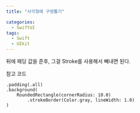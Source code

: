 ```yaml
---
title: "사각형에 구멍뚫기"

categories:
  - SwiftUI
tags:
  - Swift 
  - UIkit
---
```

뒤에 패딩 값을 준후, 그걸 Stroke를 사용해서 빼내면 된다.  

참고 코드  

~~~
.padding(.all)
.background(
	RoundedRectangle(cornerRadius: 10.0)
		.strokeBorder(Color.gray, lineWidth: 1.0)
) 
~~~